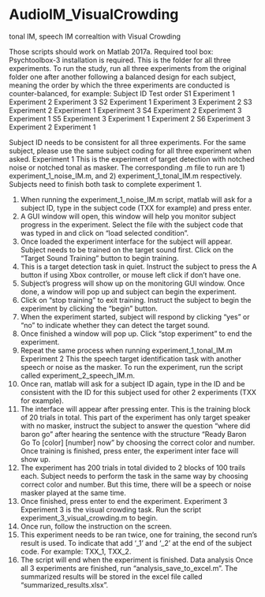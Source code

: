 # AudioIM_VisualCrowding
tonal IM, speech IM correaltion with Visual Crowding

Those scripts should work on Matlab 2017a.
Required tool box: Psychtoolbox-3 installation is required.
This is the folder for all three experiments.  To run the study, run all three experiments from the original folder one after another following a balanced design for each subject, meaning the order by which the three experiments are conducted is counter-balanced, for example: 
Subject ID	Test order
S1	Experiment 1	Experiment 2	Experiment 3
S2	Experiment 1	Experiment 3	Experiment 2
S3	Experiment 2	Experiment 1 	Experiment 3
S4	Experiment 2 	Experiment 3 	Experiment 1
S5	Experiment 3 	Experiment 1	Experiment 2
S6	Experiment 3	Experiment 2	Experiment 1

Subject ID needs to be consistent for all three experiments. For the same subject, please use the same subject coding for all three experiment when asked.
Experiment 1
This is the experiment of target detection with notched noise or notched tonal as masker. The corresponding .m file to run are 1) experiment_1_noise_IM.m, and 2) experiment_1_tonal_IM.m respectively. Subjects need to finish both task to complete experiment 1.
1)	When running the experiment_1_noise_IM.m script, matlab will ask for a subject ID, type in the subject code (TXX for example) and press enter. 
2)	A GUI window will open, this window will help you monitor subject progress in the experiment. Select the file with the subject code that was typed in and click on “load selected condition”. 
3)	Once loaded the experiment interface for the subject will appear. Subject needs to be trained on the target sound first. Click on the “Target Sound Training” button to begin training. 
4)	This is a target detection task in quiet. Instruct the subject to press the A button if using Xbox controller, or mouse left click if don’t have one. 
5)	Subject’s progress will show up on the monitoring GUI window. Once done, a window will pop up and subject can begin the experiment.
6)	Click on “stop training” to exit training. Instruct the subject to begin the experiment by clicking the “begin” button. 
7)	When the experiment started, subject will respond by clicking “yes” or “no” to indicate whether they can detect the target sound.
8)	Once finished a window will pop up. Click “stop experiment” to end the experiment.
9)	Repeat the same process when running experiment_1_tonal_IM.m
Experiment 2
This the speech target identification task with another speech or noise as the masker. To run the experiment, run the script called experiment_2_speech_IM.m.
1)	Once ran, matlab will ask for a subject ID again, type in the ID and be consistent with the ID for this subject used for other 2 experiments (TXX for example).
2)	The interface will appear after pressing enter. This is the training block of 20 trials in total. This part of the experiment has only target speaker with no masker, instruct the subject to answer the question “where did baron go” after hearing the sentence with the structure “Ready Baron Go To [color] [number] now” by choosing the correct color and number. Once training is finished, press enter, the experiment inter face will show up.
3)	The experiment has 200 trials in total divided to 2 blocks of 100 trails each. Subject needs to perform the task in the same way by choosing correct color and number. But this time, there will be a speech or noise masker played at the same time.
4)	Once finished, press enter to end the experiment.
Experiment 3
Experiment 3 is the visual crowding task. Run the script experiment_3_visual_crowding.m to begin.
1)	Once run, follow the instruction on the screen.
2)	This experiment needs to be ran twice, one for training, the second run’s result is used. To indicate that add ‘_1’ and ‘_2’ at the end of the subject code. For example: TXX_1, TXX_2.
3)	The script will end when the experiment is finished.
Data analysis
Once all 3 experiments are finished, run “analysis_save_to_excel.m”. The summarized results will be stored in the excel file called “summarized_results.xlsx”.
